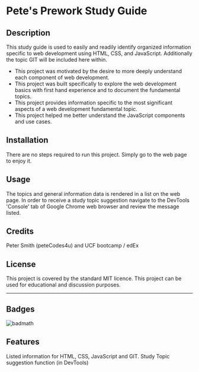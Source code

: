 # Pete's Prework Study Guide

## Description

This study guide is used to easily and readily identify organized information specific to web development using HTML, CSS, and JavaScript. Additionally the topic GIT will be included here within.

- This project was motivated by the desire to more deeply understand each component of web development.
- This project was built specifically to explore the web development basics with first hand experience and to document the fundamental topics.
- This project provides information specific to the most significant aspects of a web development fundamental topic.
- This project helped me better understand the JavaScript components and use cases.

## Installation

There are no steps required to run this project. Simply go to the web page to enjoy it.

## Usage

The topics and general information data is rendered in a list on the web page. In order to receive a study topic suggestion navigate to the DevTools 'Console' tab of Google Chrome web browser and review the message listed.

## Credits

Peter Smith (peteCodes4u) and UCF bootcamp / edEx

## License

This project is covered by the standard MIT licence. This project can be used for educational and discussion purposes.

---



## Badges

![badmath](https://img.shields.io/github/languages/top/nielsenjared/badmath)


## Features

Listed information for HTML, CSS, JavaScript and GIT.
Study Topic suggestion function (in DevTools)